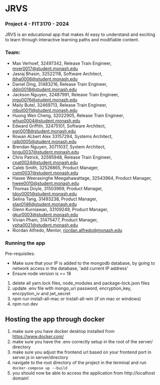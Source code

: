 # JRVS #
### Project 4 - FIT3170 - 2024 ###
JRVS is an educational app that makes AI easy to understand and exciting to learn through interactive learning paths and modifiable content.
### Team: ###
- Max Verhoef, 32497342, Release Train Engineer, mver0017@student.monash.edu
- Jasraj Bhasin, 32522118, Software Architect, jbha0006@student.monash.edu
- Daniel Ding, 31483216, Release Train Engineer, ddin0018@student.monash.edu
- Jackson Nguyen, 32487991, Release Train Engineer, jngu0076@student.monash.edu
- Maily Butel, 32469713, Release Train Engineer, mbut0011@student.monash.edu
- Huong Wen Cheng, 32022905, Release Train Engineer, whuo0004@student.monash.edu
- Edward Griffith, 32475101, Software Architect, egri0018@student.monash.edu
- Rowan ALbert Alex 33157294, Systems Architect, ralb0005@student.monash.edu
- Brendan Nguyen, 30711037, System Architect, bngu0037@student.monash.edu
- Chris Patrick, 32595948, Release Train Engineer, cpat0024@student.monash.edu
- Caleb Smith, 32526865, Product Manager, csmi0037@student.monash.edu
- Hasee Weerasinghe Meegahawattage, 32543964, Product Manager, hwee0010@student.monash.edu
- Thomas Doyle, 31503969, Product Manager, tdoy0001@student.monash.edu
- Selina Tang, 31493238, Product Manager, stan0146@student.monash.edu
- Glenn Kurniawan, 33109249, Product Manager, gkur0003@student.monash.edu
- Vivian Pham, 31475477, Product Manager, vpha0021@student.monash.edu
- Riordan Alfredo, Mentor, riordan.alfredo@monash.edu

### Running the app ###
Pre-requisites:
- Make sure that your IP is added to the mongodb database, by going to network access in the database, 'add current IP address'
- Ensure node version is >= 18

1. delete all yarn.lock files, node_modules and package-lock.json files
2. update .env file with mongo_uri password, encryption_key, encrpytion_iv and jwt_secret
3. npm run install-all-mac or install-all-win (if on mac or windows)
4. npm run dev

## Hosting the app through docker ###
1. make sure you have docker desktop installed from https://www.docker.com/
2. make sure you have the .env correctly setup in the root of the server/ directory
3. make sure you adjust the frontend url based on your frontend port in server.js in server/directory
4. navigate to the root directory of the project in the terminal and run `docker-compose up --build`
5. you should now be able to access the application from http://localhost domain!

